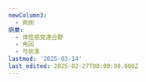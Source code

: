 ```yaml
---
newColumn3:
  - 両側
病巣:
  - 体性感覚連合野
  - 角回
  - 弓状束
lastmod: '2025-03-14'
last_edited: 2025-02-27T00:00:00.000Z
---
```



